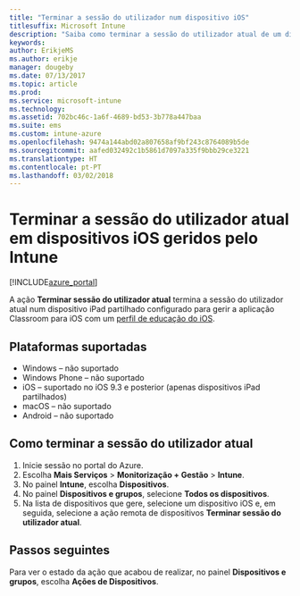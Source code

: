 ```yaml
---
title: "Terminar a sessão do utilizador num dispositivo iOS"
titlesuffix: Microsoft Intune
description: "Saiba como terminar a sessão do utilizador atual de um dispositivo iOS com o Intune."
keywords: 
author: ErikjeMS
ms.author: erikje
manager: dougeby
ms.date: 07/13/2017
ms.topic: article
ms.prod: 
ms.service: microsoft-intune
ms.technology: 
ms.assetid: 702bc46c-1a6f-4689-bd53-3b778a447baa
ms.suite: ems
ms.custom: intune-azure
ms.openlocfilehash: 9474a144abd02a807658af9bf243c8764089b5de
ms.sourcegitcommit: aafed032492c1b5861d7097a335f9bbb29ce3221
ms.translationtype: HT
ms.contentlocale: pt-PT
ms.lasthandoff: 03/02/2018
---
```

# <a name="logout-the-current-user-on-intune-managed-ios-devices"></a>Terminar a sessão do utilizador atual em dispositivos iOS geridos pelo Intune


[!INCLUDE[azure_portal](./includes/azure_portal.md)]


A ação **Terminar sessão do utilizador atual** termina a sessão do utilizador atual num dispositivo iPad partilhado configurado para gerir a aplicação Classroom para iOS com um [perfil de educação do iOS](education-settings-configure-ios.md). 

## <a name="supported-platforms"></a>Plataformas suportadas

- Windows – não suportado
- Windows Phone – não suportado
- iOS – suportado no iOS 9.3 e posterior (apenas dispositivos iPad partilhados)
- macOS – não suportado
- Android – não suportado

## <a name="how-to-logout-the-current-user"></a>Como terminar a sessão do utilizador atual

1.  Inicie sessão no portal do Azure.
2.  Escolha **Mais Serviços** > **Monitorização + Gestão** > **Intune**.
3.  No painel **Intune**, escolha **Dispositivos**.
4.  No painel **Dispositivos e grupos**, selecione **Todos os dispositivos**.
5.  Na lista de dispositivos que gere, selecione um dispositivo iOS e, em seguida, selecione a ação remota de dispositivos **Terminar sessão do utilizador atual**.

## <a name="next-steps"></a>Passos seguintes

Para ver o estado da ação que acabou de realizar, no painel **Dispositivos e grupos**, escolha **Ações de Dispositivos**.
